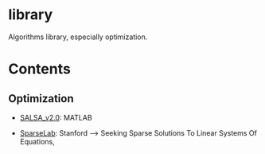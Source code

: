 # library

Algorithms library, especially optimization.


# Contents

## Optimization

- [SALSA_v2.0](http://cascais.lx.it.pt/~mafonso/salsa.html): MATLAB

- [SparseLab](http://sparselab.stanford.edu/): Stanford --> Seeking Sparse Solutions To Linear Systems Of Equations, 


